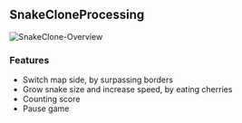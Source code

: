 ## SnakeCloneProcessing
![SnakeClone-Overview](http://dl.dropboxusercontent.com/s/bvb2fnfl5ayzhb8/SnakeClone-overview.png)

### Features
- Switch map side, by surpassing borders
- Grow snake size and increase speed, by eating cherries
- Counting score
- Pause game
